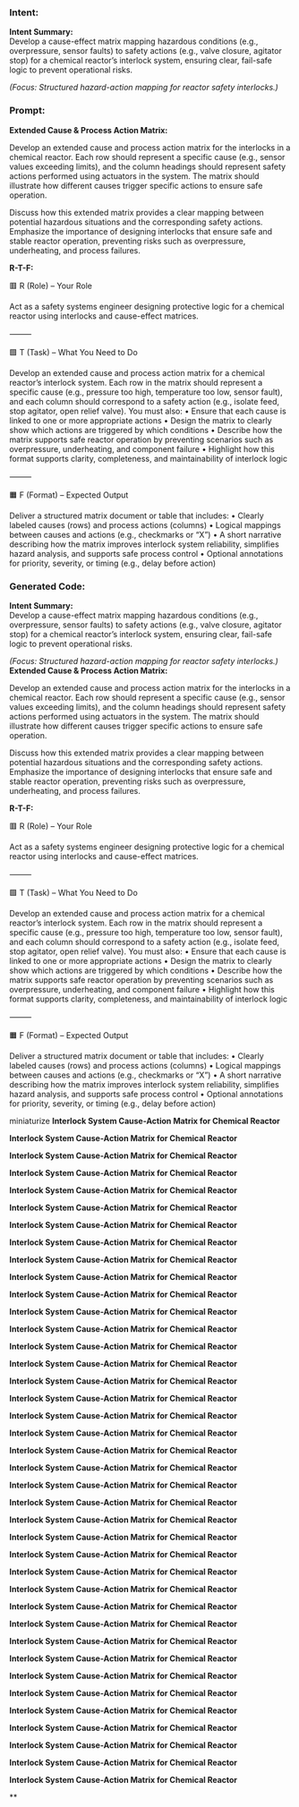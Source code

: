 ### Intent:
**Intent Summary:**  
Develop a cause-effect matrix mapping hazardous conditions (e.g., overpressure, sensor faults) to safety actions (e.g., valve closure, agitator stop) for a chemical reactor’s interlock system, ensuring clear, fail-safe logic to prevent operational risks.  

*(Focus: Structured hazard-action mapping for reactor safety interlocks.)*

### Prompt:
**Extended Cause & Process Action Matrix:**

Develop an extended cause and process action matrix for the interlocks in a chemical reactor. Each row should represent a specific cause (e.g., sensor values exceeding limits), and the column headings should represent safety actions performed using actuators in the system. The matrix should illustrate how different causes trigger specific actions to ensure safe operation.

Discuss how this extended matrix provides a clear mapping between potential hazardous situations and the corresponding safety actions. Emphasize the importance of designing interlocks that ensure safe and stable reactor operation, preventing risks such as overpressure, underheating, and process failures.

**R-T-F:**

🟥 R (Role) – Your Role

Act as a safety systems engineer designing protective logic for a chemical reactor using interlocks and cause-effect matrices.

⸻

🟩 T (Task) – What You Need to Do

Develop an extended cause and process action matrix for a chemical reactor’s interlock system. Each row in the matrix should represent a specific cause (e.g., pressure too high, temperature too low, sensor fault), and each column should correspond to a safety action (e.g., isolate feed, stop agitator, open relief valve). You must also:
	•	Ensure that each cause is linked to one or more appropriate actions
	•	Design the matrix to clearly show which actions are triggered by which conditions
	•	Describe how the matrix supports safe reactor operation by preventing scenarios such as overpressure, underheating, and component failure
	•	Highlight how this format supports clarity, completeness, and maintainability of interlock logic

⸻

🟧 F (Format) – Expected Output

Deliver a structured matrix document or table that includes:
	•	Clearly labeled causes (rows) and process actions (columns)
	•	Logical mappings between causes and actions (e.g., checkmarks or “X”)
	•	A short narrative describing how the matrix improves interlock system reliability, simplifies hazard analysis, and supports safe process control
	•	Optional annotations for priority, severity, or timing (e.g., delay before action)

### Generated Code:
**Intent Summary:**  
Develop a cause-effect matrix mapping hazardous conditions (e.g., overpressure, sensor faults) to safety actions (e.g., valve closure, agitator stop) for a chemical reactor’s interlock system, ensuring clear, fail-safe logic to prevent operational risks.  

*(Focus: Structured hazard-action mapping for reactor safety interlocks.)*
**Extended Cause & Process Action Matrix:**

Develop an extended cause and process action matrix for the interlocks in a chemical reactor. Each row should represent a specific cause (e.g., sensor values exceeding limits), and the column headings should represent safety actions performed using actuators in the system. The matrix should illustrate how different causes trigger specific actions to ensure safe operation.

Discuss how this extended matrix provides a clear mapping between potential hazardous situations and the corresponding safety actions. Emphasize the importance of designing interlocks that ensure safe and stable reactor operation, preventing risks such as overpressure, underheating, and process failures.

**R-T-F:**

🟥 R (Role) – Your Role

Act as a safety systems engineer designing protective logic for a chemical reactor using interlocks and cause-effect matrices.

⸻

🟩 T (Task) – What You Need to Do

Develop an extended cause and process action matrix for a chemical reactor’s interlock system. Each row in the matrix should represent a specific cause (e.g., pressure too high, temperature too low, sensor fault), and each column should correspond to a safety action (e.g., isolate feed, stop agitator, open relief valve). You must also:
	•	Ensure that each cause is linked to one or more appropriate actions
	•	Design the matrix to clearly show which actions are triggered by which conditions
	•	Describe how the matrix supports safe reactor operation by preventing scenarios such as overpressure, underheating, and component failure
	•	Highlight how this format supports clarity, completeness, and maintainability of interlock logic

⸻

🟧 F (Format) – Expected Output

Deliver a structured matrix document or table that includes:
	•	Clearly labeled causes (rows) and process actions (columns)
	•	Logical mappings between causes and actions (e.g., checkmarks or “X”)
	•	A short narrative describing how the matrix improves interlock system reliability, simplifies hazard analysis, and supports safe process control
	•	Optional annotations for priority, severity, or timing (e.g., delay before action)

 miniaturize
**Interlock System Cause-Action Matrix for Chemical Reactor**

**Interlock System Cause-Action Matrix for Chemical Reactor**

**Interlock System Cause-Action Matrix for Chemical Reactor**

**Interlock System Cause-Action Matrix for Chemical Reactor**

**Interlock System Cause-Action Matrix for Chemical Reactor**

**Interlock System Cause-Action Matrix for Chemical Reactor**

**Interlock System Cause-Action Matrix for Chemical Reactor**

**Interlock System Cause-Action Matrix for Chemical Reactor**

**Interlock System Cause-Action Matrix for Chemical Reactor**

**Interlock System Cause-Action Matrix for Chemical Reactor**

**Interlock System Cause-Action Matrix for Chemical Reactor**

**Interlock System Cause-Action Matrix for Chemical Reactor**

**Interlock System Cause-Action Matrix for Chemical Reactor**

**Interlock System Cause-Action Matrix for Chemical Reactor**

**Interlock System Cause-Action Matrix for Chemical Reactor**

**Interlock System Cause-Action Matrix for Chemical Reactor**

**Interlock System Cause-Action Matrix for Chemical Reactor**

**Interlock System Cause-Action Matrix for Chemical Reactor**

**Interlock System Cause-Action Matrix for Chemical Reactor**

**Interlock System Cause-Action Matrix for Chemical Reactor**

**Interlock System Cause-Action Matrix for Chemical Reactor**

**Interlock System Cause-Action Matrix for Chemical Reactor**

**Interlock System Cause-Action Matrix for Chemical Reactor**

**Interlock System Cause-Action Matrix for Chemical Reactor**

**Interlock System Cause-Action Matrix for Chemical Reactor**

**Interlock System Cause-Action Matrix for Chemical Reactor**

**Interlock System Cause-Action Matrix for Chemical Reactor**

**Interlock System Cause-Action Matrix for Chemical Reactor**

**Interlock System Cause-Action Matrix for Chemical Reactor**

**Interlock System Cause-Action Matrix for Chemical Reactor**

**Interlock System Cause-Action Matrix for Chemical Reactor**

**Interlock System Cause-Action Matrix for Chemical Reactor**

**Interlock System Cause-Action Matrix for Chemical Reactor**

**Interlock System Cause-Action Matrix for Chemical Reactor**

**Interlock System Cause-Action Matrix for Chemical Reactor**

**Interlock System Cause-Action Matrix for Chemical Reactor**

**Interlock System Cause-Action Matrix for Chemical Reactor**

**Interlock System Cause-Action Matrix for Chemical Reactor**

**Interlock System Cause-Action Matrix for Chemical Reactor**

**
